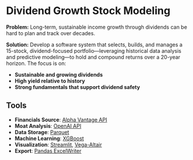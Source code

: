 
# Dividend Growth Stock Modeling

**Problem:** Long-term, sustainable income growth through dividends can be hard to plan and track over decades.

**Solution:** Develop a software system that selects, builds, and manages a 15-stock, dividend-focused portfolio—leveraging historical data analysis and predictive modeling—to hold and compound returns over a 20-year horizon. The focus is on:

* **Sustainable and growing dividends**
* **High yield relative to history**
* **Strong fundamentals that support dividend safety**
  

## Tools
- **Financials Source**: [Alpha Vantage API](https://www.alphavantage.co/)
- **Moat Analysis**: [OpenAI API](https://openai.com/api/)
- **Data Storage**: [Parquet](https://parquet.apache.org/)
- **Machine Learning**: [XGBoost](https://xgboost.readthedocs.io/en/stable/)
- **Visualization**: [Streamlit](https://streamlit.io/), [Vega-Altair](https://altair-viz.github.io/)
- **Export**: [Pandas ExcelWriter](https://pandas.pydata.org/pandas-docs/stable/reference/api/pandas.ExcelWriter.html)

